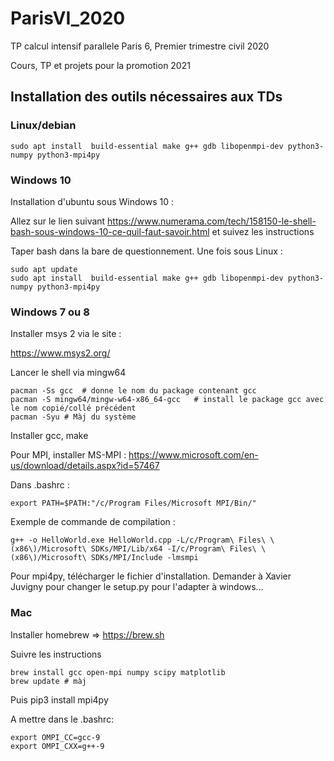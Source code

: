 # ParisVI_2020
TP calcul intensif parallele Paris 6, Premier trimestre civil 2020

Cours, TP et projets pour la promotion 2021

## Installation des outils nécessaires aux TDs

### Linux/debian 

    sudo apt install  build-essential make g++ gdb libopenmpi-dev python3-numpy python3-mpi4py

### Windows 10

Installation d'ubuntu sous Windows 10 :

Allez sur le lien suivant  https://www.numerama.com/tech/158150-le-shell-bash-sous-windows-10-ce-quil-faut-savoir.html et suivez les instructions

Taper bash dans la bare de questionnement.
Une fois sous Linux :

    sudo apt update
    sudo apt install  build-essential make g++ gdb libopenmpi-dev python3-numpy python3-mpi4py

### Windows 7 ou 8

Installer msys 2 via le site :

https://www.msys2.org/


Lancer le shell via mingw64

    pacman -Ss gcc  # donne le nom du package contenant gcc
    pacman -S mingw64/mingw-w64-x86_64-gcc   # install le package gcc avec le nom copié/collé précédent
    pacman -Syu # Màj du système

Installer gcc, make

Pour MPI, installer MS-MPI : https://www.microsoft.com/en-us/download/details.aspx?id=57467

Dans .bashrc :

    export PATH=$PATH:"/c/Program Files/Microsoft MPI/Bin/"


Exemple de commande de compilation :

    g++ -o HelloWorld.exe HelloWorld.cpp -L/c/Program\ Files\ \(x86\)/Microsoft\ SDKs/MPI/Lib/x64 -I/c/Program\ Files\ \(x86\)/Microsoft\ SDKs/MPI/Include -lmsmpi

Pour mpi4py, télécharger le fichier d'installation. Demander à Xavier Juvigny pour changer le setup.py pour l'adapter à windows...

### Mac

Installer homebrew => https://brew.sh

Suivre les instructions

    brew install gcc open-mpi numpy scipy matplotlib
    brew update # màj

Puis 
    pip3 install mpi4py

A mettre dans le .bashrc:

    export OMPI_CC=gcc-9
    export OMPI_CXX=g++-9

